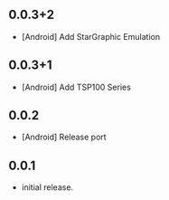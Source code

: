 ## 0.0.3+2
- [Android] Add StarGraphic Emulation
## 0.0.3+1
- [Android] Add TSP100 Series
## 0.0.2

- [Android] Release port

## 0.0.1

- initial release.
